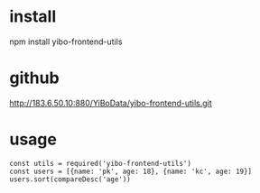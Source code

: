<!--
 * @Description: 编码内容描述
 * @Author: zhouxiwen
 * @Date: 2020-11-27 10:00:21
 * @LastEditTime: 2020-11-27 10:25:17
 * @LastModifiedBy: zhouxiwen
 * @remarks: 备注
-->
# install
npm install yibo-frontend-utils

# github
http://183.6.50.10:880/YiBoData/yibo-frontend-utils.git

# usage
```
const utils = required('yibo-frontend-utils')
const users = [{name: 'pk', age: 18}, {name: 'kc', age: 19}]
users.sort(compareDesc('age'))
```

